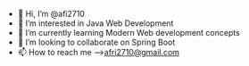 - 👋 Hi, I’m @afi2710
- 👀 I’m interested in Java Web Development
- 🌱 I’m currently learning Modern Web development concepts
- 💞️ I’m looking to collaborate on Spring Boot
- 📫 How to reach me -->afri2710@gmail.com

<!---
afi2710/afi2710 is a ✨ special ✨ repository because its `README.md` (this file) appears on your GitHub profile.
You can click the Preview link to take a look at your changes.
--->
